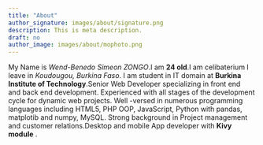 ```yaml
---
title: "About"
author_signature: images/about/signature.png
description: This is meta description.
draft: no
author_image: images/about/mophoto.png
---
```


My Name is *Wend-Benedo Simeon ZONGO*.I am **24 old**.I am celibaterium I leave in *Koudougou, Burkina Faso*.  I am student in IT domain at **Burkina Institute of Technology**.Senior Web Developer specializing in front end  
and back end development. Experienced with all stages of the development cycle for dynamic web projects. Well -versed in numerous programming languages including HTML5, PHP OOP, JavaScript, Python with pandas, matplotib and numpy, MySQL. Strong background in Project management and customer relations.Desktop and mobile App developer with **Kivy module**
. 